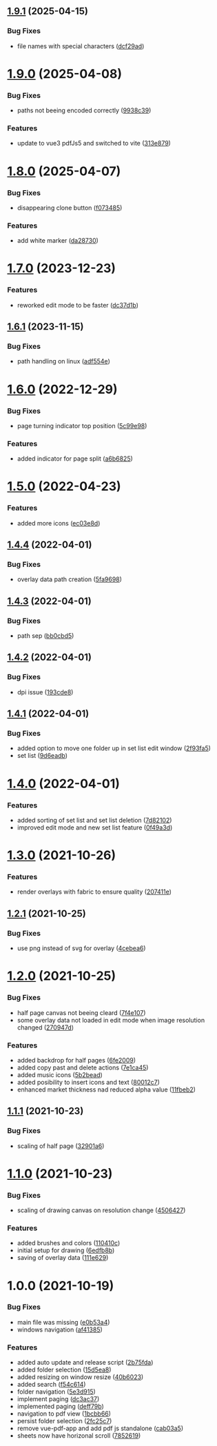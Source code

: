 ## [1.9.1](https://github.com/sebbi08/sheet-music-viewer/compare/v1.9.0...v1.9.1) (2025-04-15)


### Bug Fixes

* file names with special characters ([dcf29ad](https://github.com/sebbi08/sheet-music-viewer/commit/dcf29ad696d7168f58d027de4921d81917ba7ced))

# [1.9.0](https://github.com/sebbi08/sheet-music-viewer/compare/v1.8.0...v1.9.0) (2025-04-08)


### Bug Fixes

* paths not beeing encoded correctly ([9938c39](https://github.com/sebbi08/sheet-music-viewer/commit/9938c3991526a47586ec2619de21cac498117e71))


### Features

* update to vue3 pdfJs5 and switched to vite ([313e879](https://github.com/sebbi08/sheet-music-viewer/commit/313e879fa895683ee25eb41266f92ab919e43780))

# [1.8.0](https://github.com/sebbi08/sheet-music-viewer/compare/v1.7.0...v1.8.0) (2025-04-07)


### Bug Fixes

* disappearing clone button ([f073485](https://github.com/sebbi08/sheet-music-viewer/commit/f0734853e7431d82e73d4d4aa670395adb8502ad))


### Features

* add white marker ([da28730](https://github.com/sebbi08/sheet-music-viewer/commit/da2873072def3540268b9cad92c35962835e1bd8))

# [1.7.0](https://github.com/sebbi08/sheet-music-viewer/compare/v1.6.1...v1.7.0) (2023-12-23)


### Features

* reworked edit mode to be faster ([dc37d1b](https://github.com/sebbi08/sheet-music-viewer/commit/dc37d1baf559a9bd2ad642af36fb0669d9c9035a))

## [1.6.1](https://github.com/sebbi08/sheet-music-viewer/compare/v1.6.0...v1.6.1) (2023-11-15)


### Bug Fixes

* path handling on linux ([adf554e](https://github.com/sebbi08/sheet-music-viewer/commit/adf554e1108ea251a66e75a22f529145f594f0fa))

# [1.6.0](https://github.com/sebbi08/sheet-music-viewer/compare/v1.5.0...v1.6.0) (2022-12-29)


### Bug Fixes

* page turning indicator top position ([5c99e98](https://github.com/sebbi08/sheet-music-viewer/commit/5c99e98a5f08bf7e50971b66b14ce87a4ce466c5))


### Features

* added indicator for page split ([a6b6825](https://github.com/sebbi08/sheet-music-viewer/commit/a6b682539476183b4dc66e95045a4a1036953a83))

# [1.5.0](https://github.com/sebbi08/sheet-music-viewer/compare/v1.4.4...v1.5.0) (2022-04-23)


### Features

* added more icons ([ec03e8d](https://github.com/sebbi08/sheet-music-viewer/commit/ec03e8dd5ec58ffe51a638588e034865025bcca6))

## [1.4.4](https://github.com/sebbi08/sheet-music-viewer/compare/v1.4.3...v1.4.4) (2022-04-01)


### Bug Fixes

* overlay data path creation ([5fa9698](https://github.com/sebbi08/sheet-music-viewer/commit/5fa9698463b62f560bdc1310250f1233f8ddbe35))

## [1.4.3](https://github.com/sebbi08/sheet-music-viewer/compare/v1.4.2...v1.4.3) (2022-04-01)


### Bug Fixes

* path sep ([bb0cbd5](https://github.com/sebbi08/sheet-music-viewer/commit/bb0cbd526b5dfb6d6e69d30ed8290cca38bd3b8f))

## [1.4.2](https://github.com/sebbi08/sheet-music-viewer/compare/v1.4.1...v1.4.2) (2022-04-01)


### Bug Fixes

* dpi issue ([193cde8](https://github.com/sebbi08/sheet-music-viewer/commit/193cde8b4b296c7fdb5cdf131f6166a7d3a566e2))

## [1.4.1](https://github.com/sebbi08/sheet-music-viewer/compare/v1.4.0...v1.4.1) (2022-04-01)


### Bug Fixes

* added option to move one folder up in set list edit window ([2f93fa5](https://github.com/sebbi08/sheet-music-viewer/commit/2f93fa5dfdac0fc95af2f08c63bcb0155b66090d))
* set list ([9d6eadb](https://github.com/sebbi08/sheet-music-viewer/commit/9d6eadb55b28471ef62ae45984765f78b2281321))

# [1.4.0](https://github.com/sebbi08/sheet-music-viewer/compare/v1.3.0...v1.4.0) (2022-04-01)


### Features

* added sorting of set list and set list deletion ([7d82102](https://github.com/sebbi08/sheet-music-viewer/commit/7d821027d0487f74c78856763a68b3f01bd385a8))
* improved edit mode and new set list feature ([0f49a3d](https://github.com/sebbi08/sheet-music-viewer/commit/0f49a3d2dd4ec3c1f4a821b7480841281b1b9edf))

# [1.3.0](https://github.com/sebbi08/sheet-music-viewer/compare/v1.2.1...v1.3.0) (2021-10-26)


### Features

* render overlays with fabric to ensure quality ([207411e](https://github.com/sebbi08/sheet-music-viewer/commit/207411ed677cdeec627c8d0ab6a3808093bf7863))

## [1.2.1](https://github.com/sebbi08/sheet-music-viewer/compare/v1.2.0...v1.2.1) (2021-10-25)


### Bug Fixes

* use png instead of svg for overlay ([4cebea6](https://github.com/sebbi08/sheet-music-viewer/commit/4cebea634d9b8663c440f6494f9a017d15c1c2da))

# [1.2.0](https://github.com/sebbi08/sheet-music-viewer/compare/v1.1.1...v1.2.0) (2021-10-25)


### Bug Fixes

* half page canvas not beeing cleard ([7f4e107](https://github.com/sebbi08/sheet-music-viewer/commit/7f4e107813a7dd38cdd3a6c90ee7c85edb29d9ab))
* some overlay data not loaded in edit mode when image resolution changed ([270947d](https://github.com/sebbi08/sheet-music-viewer/commit/270947d4a729ddfa94596d47dfd34a0d2a2a0227))


### Features

* added backdrop for half pages ([6fe2009](https://github.com/sebbi08/sheet-music-viewer/commit/6fe20090464d55bcb6c7d6073f424142b9ceae48))
* added copy past and delete actions ([7e1ca45](https://github.com/sebbi08/sheet-music-viewer/commit/7e1ca450c96f3f0bf1dd7f0de4ea7bab046b6e2a))
* added music icons ([5b2bead](https://github.com/sebbi08/sheet-music-viewer/commit/5b2bead367765960b3adb4f9a328e4c924c91e03))
* added posibility to insert icons and text ([80012c7](https://github.com/sebbi08/sheet-music-viewer/commit/80012c71bb88a292963fb5be2c743b13c5e6ff71))
* enhanced market thickness nad reduced alpha value ([11fbeb2](https://github.com/sebbi08/sheet-music-viewer/commit/11fbeb2d3f82ab3e6ef330bc15d8cf5c54236ad9))

## [1.1.1](https://github.com/sebbi08/sheet-music-viewer/compare/v1.1.0...v1.1.1) (2021-10-23)


### Bug Fixes

* scaling of half page ([32901a6](https://github.com/sebbi08/sheet-music-viewer/commit/32901a698454bbc2e525758f3aa29aa24e9ee835))

# [1.1.0](https://github.com/sebbi08/sheet-music-viewer/compare/v1.0.0...v1.1.0) (2021-10-23)


### Bug Fixes

* scaling of drawing canvas on resolution change ([4506427](https://github.com/sebbi08/sheet-music-viewer/commit/45064279e495826c81687063537ec93ef22784ae))


### Features

* added brushes and colors ([110410c](https://github.com/sebbi08/sheet-music-viewer/commit/110410ced1ee154ea01cf226151df11aa8e5bb13))
* initial setup for drawing ([6edfb8b](https://github.com/sebbi08/sheet-music-viewer/commit/6edfb8b58df40c78cb803e0ae29a678bb4593048))
* saving of overlay data ([111e629](https://github.com/sebbi08/sheet-music-viewer/commit/111e62987c57177951d656dd9bbd4d1df459bfc9))

# 1.0.0 (2021-10-19)


### Bug Fixes

* main file was missing ([e0b53a4](https://github.com/sebbi08/sheet-music-viewer/commit/e0b53a471f87aace3c8f173ff13d24fb6b1f0d8b))
* windows navigation ([af41385](https://github.com/sebbi08/sheet-music-viewer/commit/af41385fac5ff35956df941641efad35917818c5))


### Features

* added auto update and release script ([2b75fda](https://github.com/sebbi08/sheet-music-viewer/commit/2b75fda8a7bf1f4b17911e3f2a379e1b67126097))
* added folder selection ([15d5ea8](https://github.com/sebbi08/sheet-music-viewer/commit/15d5ea8d6c642ed6b89ec469f6dcf56dd4f4092d))
* added resizing on window resize ([40b6023](https://github.com/sebbi08/sheet-music-viewer/commit/40b602321996d7fe4389bbe1e598d0fa5bc0bc6e))
* added search ([f54c614](https://github.com/sebbi08/sheet-music-viewer/commit/f54c61418337837e805cd42c7e93f74b002c3d06))
* folder navigation ([5e3d915](https://github.com/sebbi08/sheet-music-viewer/commit/5e3d915baae29d552d30ac186a1574c99dbe6a2d))
* implement paging ([dc3ac37](https://github.com/sebbi08/sheet-music-viewer/commit/dc3ac3723ec03cd4ba0812f2655b47376272cae8))
* implemented paging ([deff79b](https://github.com/sebbi08/sheet-music-viewer/commit/deff79bdd1f169b3e0a950a8f5f37d34aa7a1e45))
* navigation to pdf view ([1bcbb66](https://github.com/sebbi08/sheet-music-viewer/commit/1bcbb669a0f6c552233dd62ff8381ddd8d0a1d56))
* persist folder selection ([2fc25c7](https://github.com/sebbi08/sheet-music-viewer/commit/2fc25c78707cafc077c4bd3136ed2c80c6b0e8eb))
* remove vue-pdf-app and add pdf js standalone ([cab03a5](https://github.com/sebbi08/sheet-music-viewer/commit/cab03a510b134c1e1ae296e7a842fc9be02c8450))
* sheets now have horizonal scroll ([7852619](https://github.com/sebbi08/sheet-music-viewer/commit/7852619609b21c08197fc6ea545617fea46a58f2))
